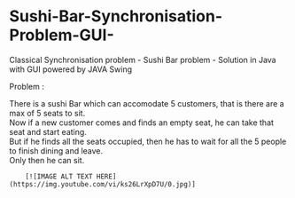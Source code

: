 # Sushi-Bar-Synchronisation-Problem-GUI-
Classical Synchronisation problem - Sushi Bar problem - Solution in Java with GUI powered by JAVA Swing


Problem :
<p>
There is a sushi Bar which can accomodate 5 customers, that is there are a max of 5 seats to sit. <br>
Now if a new customer comes and finds an empty seat, he can take that seat and start eating. <br>
But if he finds all the seats occupied, then he has to wait for all the 5 people to finish dining and leave.<br>
Only then he can sit.<br>
</p>



        [![IMAGE ALT TEXT HERE](https://img.youtube.com/vi/ks26LrXpD7U/0.jpg)]

